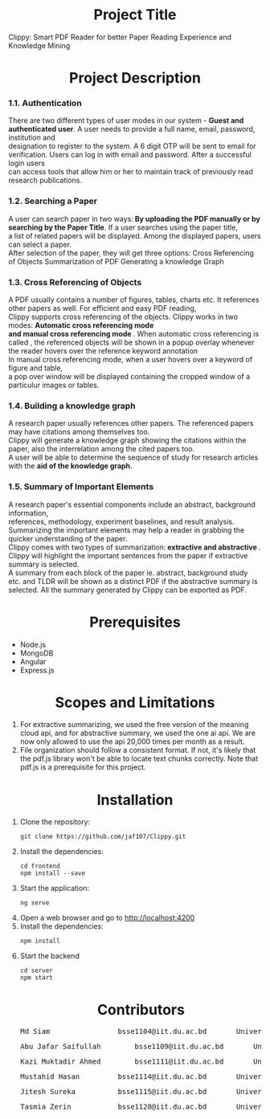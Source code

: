 <h1 align="center">Project Title</h1>
Clippy: Smart PDF Reader for better Paper Reading Experience and Knowledge Mining

<h1 align="center">Project Description</h1>

<h3>1.1. Authentication</h3>
There are two different types of user modes in our system - <b>Guest and authenticated user</b>. A user needs to provide a full name, email, password, institution and  <br> designation to register to the system. A 6 digit OTP will be sent to email for verification. Users can log in with email and password. After a successful login users  <br> can access tools that allow him or her to maintain track of previously read research publications.<br>
<h3>1.2. Searching a Paper</h3>
A user can search paper in two ways:<b> By uploading the PDF manually or by searching by the Paper Title</b>. If a user searches using the paper title, <br> a list of related papers will be displayed. Among the displayed papers, users can select a paper. <br> After selection of the paper, they will get three options:
Cross Referencing of Objects
Summarization of PDF
Generating a knowledge Graph<br>
<h3>1.3. Cross Referencing of Objects </h3>
A PDF usually contains a number of figures, tables, charts etc. It references other papers as well. For efficient and easy PDF reading, <br> Clippy supports cross referencing of the objects. Clippy works in two modes: <b> Automatic cross referencing mode <br> and manual cross referencing  mode </b>. When automatic cross referencing is called , the referenced objects will be shown in a popup overlay whenever the reader hovers over the reference keyword annotation <br> In manual cross referencing mode, when a user hovers over a keyword of figure and table,<br> a pop over window will be displayed containing the cropped window of a <br> particulur images or tables.
<h3>1.4. Building a knowledge graph </h3>
A research paper usually references other papers. The referenced papers may have citations among themselves too. <br> Clippy will generate a knowledge graph showing the citations within the paper, also the interrelation among the cited papers too. <br> A user will be able to determine the sequence of study for research articles with the <b> aid of the knowledge graph</b>.<br>
<h3>1.5. Summary of Important Elements </h3>
A research paper's essential components include an abstract, background information, <br> references, methodology, experiment baselines, and result analysis. Summarizing the important elements may help a reader in grabbing the quicker understanding of the paper. <br> Clippy comes with two types of summarization:<b> extractive and abstractive </b>. Clippy will highlight the important sentences from the paper if extractive summary is selected. <br> A summary from each block of the paper ie. abstract, background study etc. and TLDR will be shown as a distinct PDF if the abstractive summary is selected.
All the summary generated by Clippy can be exported as PDF.


<h1 align="center">Prerequisites</h1>
	<ul>
		<li>Node.js</li>
		<li>MongoDB</li>
  	<li>Angular</li>
		<li>Express.js</li>
	</ul>
	
<h1 align="center">Scopes and Limitations</h1>
	<ol>
		<li>For extractive summarizing, we used the free version of the meaning cloud api, and for abstractive summary, we used the one ai api.
We are now only allowed to use the api 20,000 times per month as a result.
		</li>
		<li>File organization should follow a consistent format. If not, it's likely that the pdf.js library won't be able to locate text chunks correctly.
Note that pdf.js is a prerequisite for this project.
		</li>
  	</ol>
	
<h1 align="center">Installation</h1>
	<ol>
		<li>Clone the repository:</li>
		<pre><code>git clone https://github.com/jaf107/Clippy.git</code></pre>
		<li>Install the dependencies:</li>
  		<pre><code>cd frontend</code>
<code>npm install --save</code></pre>
		<li>Start the application:</li>
		<pre><code>ng serve</code></pre>
		<li>Open a web browser and go to <a href="http://localhost:4200">http://localhost:4200</a></li>
		<li>Install the dependencies:</li>
	<pre><code>npm install</code></pre>
		<li>Start the backend</li>
<pre><code>cd server</code>
<code>npm start</code></pre>
  	</ol>
	<ul>
		<h1 align="center">Contributors</h1>
		<pre><li>Md Siam				bsse1104@iit.du.ac.bd		University of Dhaka</li></pre>
	<pre><li>Abu Jafar Saifullah		bsse1109@iit.du.ac.bd		University of Dhaka</li></pre>
		<pre><li>Kazi Muktadir Ahmed		bsse1111@iit.du.ac.bd		University of Dhaka</li></pre>
		<pre><li>Mustahid Hasan			bsse1114@iit.du.ac.bd		University of Dhaka</li></pre>
		<pre><li>Jitesh Sureka			bsse1115@iit.du.ac.bd		University of Dhaka</li></pre>
		<pre><li>Tasmia Zerin			bsse1128@iit.du.ac.bd		University of Dhaka</li></pre>
	</ul>	
	
	






